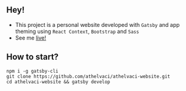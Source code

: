 ## Hey!

- This project is a personal website developed with `Gatsby` and app theming using `React Context`, `Bootstrap` and `Sass`
- See me [live!](https://www.athelvaci.tech/)

## How to start?

`npm i -g gatsby-cli`\
`git clone https://github.com/athelvaci/athelvaci-website.git`\
`cd athelvaci-website && gatsby develop`
